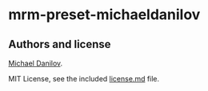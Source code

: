 # mrm-preset-michaeldanilov

## Authors and license

[Michael Danilov](https://danilov.me).

MIT License, see the included [license.md](license.md) file.
